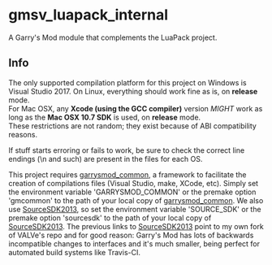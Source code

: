 # gmsv\_luapack\_internal

A Garry's Mod module that complements the LuaPack project.

## Info

The only supported compilation platform for this project on Windows is Visual Studio 2017.
On Linux, everything should work fine as is, on **release** mode.  
For Mac OSX, any **Xcode (using the GCC compiler)** version *MIGHT* work as long as the **Mac OSX 10.7 SDK** is used, on **release** mode.  
These restrictions are not random; they exist because of ABI compatibility reasons.

If stuff starts erroring or fails to work, be sure to check the correct line endings (\\n and such) are present in the files for each OS.

This project requires [garrysmod\_common][1], a framework to facilitate the creation of compilations files (Visual Studio, make, XCode, etc). Simply set the environment variable 'GARRYSMOD\_COMMON' or the premake option 'gmcommon' to the path of your local copy of [garrysmod\_common][1]. We also use [SourceSDK2013][2], so set the environment variable 'SOURCE\_SDK' or the premake option 'sourcesdk' to the path of your local copy of [SourceSDK2013][2]. The previous links to [SourceSDK2013][2] point to my own fork of VALVe's repo and for good reason: Garry's Mod has lots of backwards incompatible changes to interfaces and it's much smaller, being perfect for automated build systems like Travis-CI.

  [1]: https://github.com/danielga/garrysmod\_common
  [2]: https://github.com/danielga/sourcesdk-minimal

